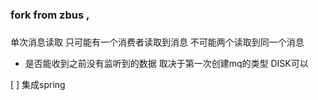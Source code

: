 ### fork from zbus ,

###
单次消息读取 只可能有一个消费者读取到消息 不可能两个读取到同一个消息 
* 是否能收到之前没有监听到的数据 取决于第一次创建mq的类型 DISK可以


[ ] 集成spring 